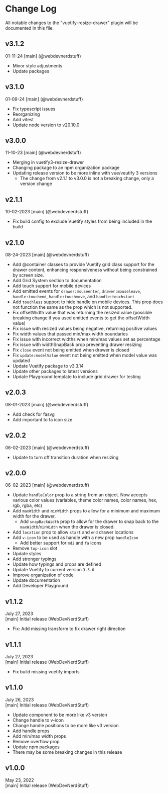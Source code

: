 # Change Log
All notable changes to the "vuetify-resize-drawer" plugin will be documented in this file.

## v3.1.2
01-11-24
[main] (@webdevnerdstuff)
* Minor style adjustments
* Update packages

## v3.1.0
01-09-24
[main] (@webdevnerdstuff)
* Fix typescript issues
* Reorganizing
* Add vitest
* Update node version to v20.10.0

## v3.0.0
11-10-23
[main] (@webdevnerdstuff)
* Merging in vuetify3-resize-drawer
* Changing package to an npm organization package
* Updating release version to be more inline with vue/veutify 3 versions
  * The change from v2.1.1 to v3.0.0 is not a breaking change, only a version change

## v2.1.1
10-02-2023
[main] (@webdevnerdstuff)
* Fix build config to exclude Vuetify styles from being included in the build

## v2.1.0
08-24-2023
[main] (@webdevnerdstuff)
* Add @container classes to provide Vuetify grid class support for the drawer content, enhancing responsiveness without being constrained by screen size.
* Add Grid System section to documentation
* Add touch support for mobile devices
* Add emitted events for `drawer:mouseenter`, `drawer:mouseleave`, `handle:touchend`, `handle:touchmove`, and `handle:touchstart`
* Add `touchless` support to hide handle on mobile devices. This prop does not function the same as the prop which is not supported.
* Fix offsetWidth value that was returning the resized value (possible breaking change if you used emitted events to get the offsetWidth value)
* Fix issue with resized values being negative, returning positive values
* Fix width values that passed min/max width boundaries
* Fix issue with incorrect widths when min/max values set as percentage
* Fix issue with widthSnapBack prop preventing drawer resizing
* Fix `close` event not being emitted when drawer is closed
* Fix `update:modelValue` event not being emitted when model value was updated
* Update Vuetify package to v3.3.14
* Update other packages to latest versions
* Update Playground template to include grid drawer for testing

## v2.0.3
08-01-2023
[main] (@webdevnerdstuff)
* Add check for fasvg
* Add important to fa icon size

## v2.0.2
06-02-2023
[main] (@webdevnerdstuff)
* Update to turn off transition duration when resizing

## v2.0.0
06-02-2023
[main] (@webdevnerdstuff)
* Update `handleColor` prop to a string from an object. Now accepts various color values (variables, theme color names, color names, hex, rgb, rgba, etc)
* Add `maxWidth` and `minWidth` props to allow for a minimum and maximum width for the drawer.
  * Add `snapBackWidth` prop to allow for the drawer to snap back to the `maxWidth`/`minWidth` when the drawer is closed.
* Add `location` prop to allow `start` and `end` drawer locations
* Add `v-icon` to be used as handle with a new prop `handleIcon`
  * Add better support for `mdi` and `fa` icons
* Remove `top-icon` slot
* Update styles
* Add stronger typings
* Update how typings and props are defined
* Update Vuetify to current version `3.3.6`
* Improve organization of code
* Update documentation
* Add Developer Playground

## v1.1.2
July 27, 2023  
[main] Initial release (WebDevNerdStuff)
* Fix: Add missing transform to fix drawer right direction

## v1.1.1
July 27, 2023  
[main] Initial release (WebDevNerdStuff)
* Fix build missing vuetify imports

## v1.1.0
July 26, 2023  
[main] Initial release (WebDevNerdStuff)
* Update component to be more like v3 version
* Change handle to v-icon
* Change handle positions to be more like v3 version
* Add handle props
* Add min/max width props
* Remove overflow prop
* Update npm packages
* There may be some breaking changes in this release

## v1.0.0
May 23, 2022  
[main] Initial release (WebDevNerdStuff)
